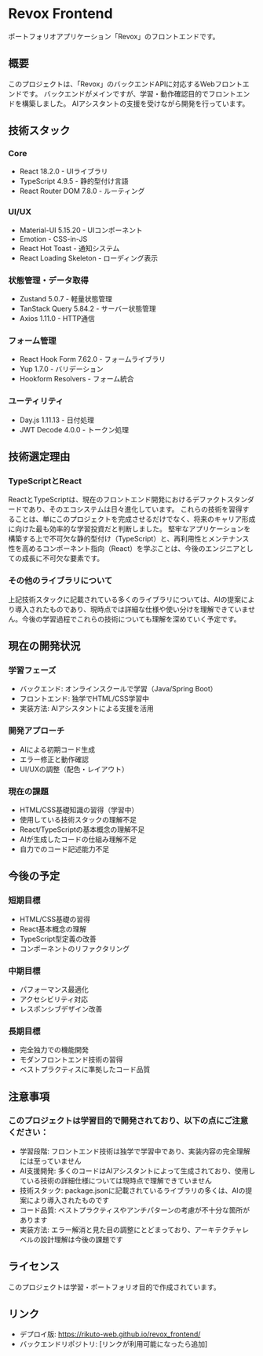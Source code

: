# Revox Frontend
ポートフォリオアプリケーション「Revox」のフロントエンドです。

## 概要
このプロジェクトは、「Revox」のバックエンドAPIに対応するWebフロントエンドです。
バックエンドがメインですが、学習・動作確認目的でフロントエンドを構築しました。
AIアシスタントの支援を受けながら開発を行っています。

## 技術スタック
### Core
- React 18.2.0 - UIライブラリ
- TypeScript 4.9.5 - 静的型付け言語
- React Router DOM 7.8.0 - ルーティング

### UI/UX
- Material-UI 5.15.20 - UIコンポーネント
- Emotion - CSS-in-JS
- React Hot Toast - 通知システム
- React Loading Skeleton - ローディング表示

### 状態管理・データ取得
- Zustand 5.0.7 - 軽量状態管理
- TanStack Query 5.84.2 - サーバー状態管理
- Axios 1.11.0 - HTTP通信

### フォーム管理
- React Hook Form 7.62.0 - フォームライブラリ
- Yup 1.7.0 - バリデーション
- Hookform Resolvers - フォーム統合

### ユーティリティ
- Day.js 1.11.13 - 日付処理
- JWT Decode 4.0.0 - トークン処理

## 技術選定理由
### TypeScriptとReact
ReactとTypeScriptは、現在のフロントエンド開発におけるデファクトスタンダードであり、そのエコシステムは日々進化しています。
これらの技術を習得することは、単にこのプロジェクトを完成させるだけでなく、将来のキャリア形成に向けた最も効率的な学習投資だと判断しました。
堅牢なアプリケーションを構築する上で不可欠な静的型付け（TypeScript）と、再利用性とメンテナンス性を高めるコンポーネント指向（React）を学ぶことは、今後のエンジニアとしての成長に不可欠な要素です。

### その他のライブラリについて
上記技術スタックに記載されている多くのライブラリについては、AIの提案により導入されたものであり、現時点では詳細な仕様や使い分けを理解できていません。今後の学習過程でこれらの技術についても理解を深めていく予定です。

## 現在の開発状況
### 学習フェーズ
- バックエンド: オンラインスクールで学習（Java/Spring Boot）
- フロントエンド: 独学でHTML/CSS学習中
- 実装方法: AIアシスタントによる支援を活用

### 開発アプローチ
- AIによる初期コード生成
- エラー修正と動作確認
- UI/UXの調整（配色・レイアウト）

### 現在の課題
- HTML/CSS基礎知識の習得（学習中）
- 使用している技術スタックの理解不足
- React/TypeScriptの基本概念の理解不足
- AIが生成したコードの仕組み理解不足
- 自力でのコード記述能力不足

## 今後の予定
### 短期目標
- HTML/CSS基礎の習得
- React基本概念の理解
- TypeScript型定義の改善
- コンポーネントのリファクタリング

### 中期目標
- パフォーマンス最適化
- アクセシビリティ対応
- レスポンシブデザイン改善

### 長期目標
-  完全独力での機能開発
-  モダンフロントエンド技術の習得
-  ベストプラクティスに準拠したコード品質

## 注意事項
### このプロジェクトは学習目的で開発されており、以下の点にご注意ください：
- 学習段階: フロントエンド技術は独学で学習中であり、実装内容の完全理解には至っていません
- AI支援開発: 多くのコードはAIアシスタントによって生成されており、使用している技術の詳細仕様については現時点で理解できていません
- 技術スタック: package.jsonに記載されているライブラリの多くは、AIの提案により導入されたものです
- コード品質: ベストプラクティスやアンチパターンの考慮が不十分な箇所があります
- 実装方法: エラー解消と見た目の調整にとどまっており、アーキテクチャレベルの設計理解は今後の課題です

## ライセンス
このプロジェクトは学習・ポートフォリオ目的で作成されています。

## リンク
- デプロイ版: https://rikuto-web.github.io/revox_frontend/
- バックエンドリポジトリ: [リンクが利用可能になったら追加]

